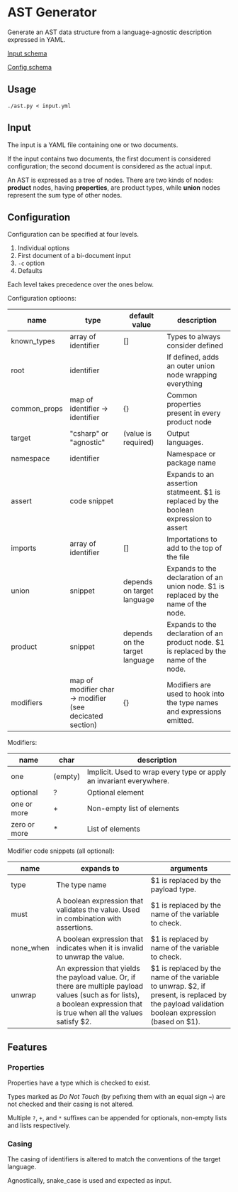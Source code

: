 # AST Generator

Generate an AST data structure from a language-agnostic description expressed in YAML.

[Input schema](https://raw.githubusercontent.com/5cover/ast-gen/refs/heads/main/schemas/nodes.json)

[Config schema](https://raw.githubusercontent.com/5cover/ast-gen/refs/heads/main/schemas/config.json)

## Usage

`./ast.py < input.yml`

## Input

The input is a YAML file containing one or two documents.

If the input contains two documents, the first document is considered configuration; the second document is considered as the actual input.

An AST is expressed as a tree of nodes. There are two kinds of nodes: **product** nodes, having **properties**, are product types, while **union** nodes represent the sum type of other nodes.

## Configuration

Configuration can be specified at four levels.

1. Individual options
2. First document of a bi-document input
3. `-c` option
4. Defaults

Each level takes precedence over the ones below.

Configuration optioons:

name|type|default value|description
-|-|-|-
known_types|array of identifier|[]|Types to always consider defined
root|identifier||If defined, adds an outer union node wrapping everything
common_props|map of identifier &rarr; identifier|{}|Common properties present in every product node
target|"csharp" or "agnostic"|(value is required)|Output languages.
namespace|identifier||Namespace or package name
assert|code snippet||Expands to an assertion statmeent. $1 is replaced by the boolean expression to assert
imports|array of identifier|[]|Importations to add to the top of the file
union|snippet|depends on target language|Expands to the declaration of an union node. $1 is replaced by the name of the node.
product|snippet|depends on the target language|Expands to the declaration of an product node. $1 is replaced by the name of the node.
modifiers|map of modifier char &rarr; modifier (see decicated section)|{}|Modifiers are used to hook into the type names and expressions emitted.

Modifiers:

name|char|description
-|-|-
one|(empty)|Implicit. Used to wrap every type or apply an invariant everywhere.
optional|?|Optional element
one or more|+|Non-empty list of elements
zero or more|*|List of elements

Modifier code snippets (all optional):

name|expands to|arguments
-|-|-
type|The type name|$1 is replaced by the payload type.
must|A boolean expression that validates the value. Used in combination with assertions.|$1 is replaced by the name of the variable to check.
none_when|A boolean expression that indicates when it is invalid to unwrap the value.|$1 is replaced by name of the variable to check.
unwrap|An expression that yields the payload value. Or, if there are multiple payload values (such as for lists), a boolean expression that is true when all the values satisfy $2.| $1 is replaced by the name of the variable to unwrap. $2, if present, is replaced by the payload validation boolean expression (based on $1).


## Features

### Properties

Properties have a type which is checked to exist.

Types marked as *Do Not Touch* (by pefixing them with an equal sign `=`) are not checked and their casing is not altered.

Multiple `?`, `+`, and `*` suffixes can be appended for optionals, non-empty lists and lists respectively.

### Casing

The casing of identifiers is altered to match the conventions of the target language.

Agnostically, snake_case is used and expected as input.
